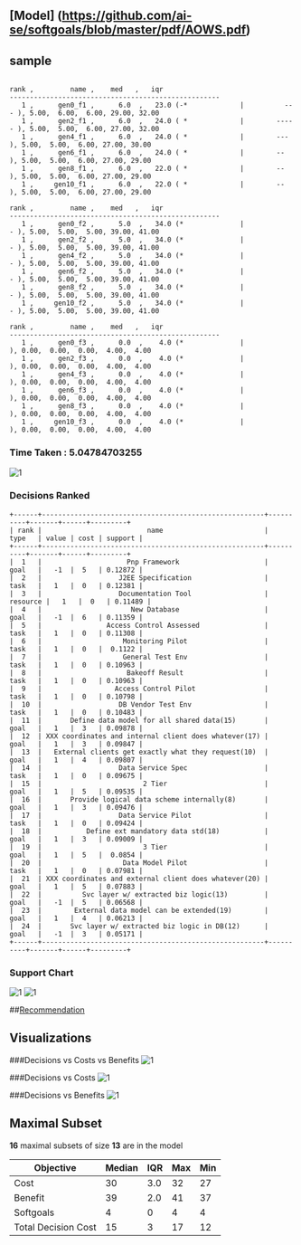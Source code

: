 ## [Model] (https://github.com/ai-se/softgoals/blob/master/pdf/AOWS.pdf)


## sample
```

rank ,         name ,    med   ,   iqr 
----------------------------------------------------
   1 ,      gen0_f1 ,      6.0  ,   23.0 (-*             |          --- ), 5.00,  6.00,  6.00, 29.00, 32.00
   1 ,      gen2_f1 ,      6.0  ,   24.0 ( *             |        ----- ), 5.00,  5.00,  6.00, 27.00, 32.00
   1 ,      gen4_f1 ,      6.0  ,   24.0 ( *             |        ---   ), 5.00,  5.00,  6.00, 27.00, 30.00
   1 ,      gen6_f1 ,      6.0  ,   24.0 ( *             |        --    ), 5.00,  5.00,  6.00, 27.00, 29.00
   1 ,      gen8_f1 ,      6.0  ,   22.0 ( *             |        --    ), 5.00,  5.00,  6.00, 27.00, 29.00
   1 ,     gen10_f1 ,      6.0  ,   22.0 ( *             |        --    ), 5.00,  5.00,  6.00, 27.00, 29.00

rank ,         name ,    med   ,   iqr 
----------------------------------------------------
   1 ,      gen0_f2 ,      5.0  ,   34.0 (*              |            - ), 5.00,  5.00,  5.00, 39.00, 41.00
   1 ,      gen2_f2 ,      5.0  ,   34.0 (*              |            - ), 5.00,  5.00,  5.00, 39.00, 41.00
   1 ,      gen4_f2 ,      5.0  ,   34.0 (*              |            - ), 5.00,  5.00,  5.00, 39.00, 41.00
   1 ,      gen6_f2 ,      5.0  ,   34.0 (*              |            - ), 5.00,  5.00,  5.00, 39.00, 41.00
   1 ,      gen8_f2 ,      5.0  ,   34.0 (*              |            - ), 5.00,  5.00,  5.00, 39.00, 41.00
   1 ,     gen10_f2 ,      5.0  ,   34.0 (*              |            - ), 5.00,  5.00,  5.00, 39.00, 41.00

rank ,         name ,    med   ,   iqr 
----------------------------------------------------
   1 ,      gen0_f3 ,      0.0  ,    4.0 (*              |              ), 0.00,  0.00,  0.00,  4.00,  4.00
   1 ,      gen2_f3 ,      0.0  ,    4.0 (*              |              ), 0.00,  0.00,  0.00,  4.00,  4.00
   1 ,      gen4_f3 ,      0.0  ,    4.0 (*              |              ), 0.00,  0.00,  0.00,  4.00,  4.00
   1 ,      gen6_f3 ,      0.0  ,    4.0 (*              |              ), 0.00,  0.00,  0.00,  4.00,  4.00
   1 ,      gen8_f3 ,      0.0  ,    4.0 (*              |              ), 0.00,  0.00,  0.00,  4.00,  4.00
   1 ,     gen10_f3 ,      0.0  ,    4.0 (*              |              ), 0.00,  0.00,  0.00,  4.00,  4.00
```

### Time Taken : 5.04784703255
![1](../../../src/img/valid_generations/sample.png)

### Decisions Ranked
```
+------+-------------------------------------------------------+----------+-------+------+---------+
| rank |                          name                         |   type   | value | cost | support |
+------+-------------------------------------------------------+----------+-------+------+---------+
|  1   |                     Pnp Framework                     |   goal   |   -1  |  5   | 0.12872 |
|  2   |                   J2EE Specification                  |   task   |   1   |  0   | 0.12381 |
|  3   |                   Documentation Tool                  | resource |   1   |  0   | 0.11489 |
|  4   |                      New Database                     |   goal   |   -1  |  6   | 0.11359 |
|  5   |                Access Control Assessed                |   task   |   1   |  0   | 0.11308 |
|  6   |                    Monitoring Pilot                   |   task   |   1   |  0   |  0.1122 |
|  7   |                    General Test Env                   |   task   |   1   |  0   | 0.10963 |
|  8   |                     Bakeoff Result                    |   task   |   1   |  0   | 0.10963 |
|  9   |                  Access Control Pilot                 |   task   |   1   |  0   | 0.10798 |
|  10  |                   DB Vendor Test Env                  |   task   |   1   |  0   | 0.10483 |
|  11  |       Define data model for all shared data(15)       |   goal   |   1   |  3   | 0.09878 |
|  12  | XXX coordinates and internal client does whatever(17) |   goal   |   1   |  3   | 0.09847 |
|  13  |   External clients get exactly what they request(10)  |   goal   |   1   |  4   | 0.09807 |
|  14  |                   Data Service Spec                   |   task   |   1   |  0   | 0.09675 |
|  15  |                         2 Tier                        |   goal   |   1   |  5   | 0.09535 |
|  16  |       Provide logical data scheme internally(8)       |   goal   |   1   |  3   | 0.09476 |
|  17  |                   Data Service Pilot                  |   task   |   1   |  0   | 0.09424 |
|  18  |           Define ext mandatory data std(18)           |   goal   |   1   |  3   | 0.09009 |
|  19  |                         3 Tier                        |   goal   |   1   |  5   |  0.0854 |
|  20  |                    Data Model Pilot                   |   task   |   1   |  0   | 0.07981 |
|  21  | XXX coordinates and external client does whatever(20) |   goal   |   1   |  5   | 0.07883 |
|  22  |          Svc layer w/ extracted biz logic(13)         |   goal   |   -1  |  5   | 0.06568 |
|  23  |        External data model can be extended(19)        |   goal   |   1   |  4   | 0.06213 |
|  24  |       Svc layer w/ extracted biz logic in DB(12)      |   goal   |   -1  |  3   | 0.05171 |
+------+-------------------------------------------------------+----------+-------+------+---------+
```

### Support Chart
![1](../../../src/img/valid_generations/sample_support.png)
![1](../../../src/img/valid_generations/sample_tree.png)

##[Recommendation](../../../src/img/valid_generations/sample_choices.png)

## Visualizations
###Decisions vs Costs vs Benefits
![1](../../../src/img/ahp_support_chart/sample_3d.png)

###Decisions vs Costs
![1](../../../src/img/ahp_support_chart/sample_costs.png)

###Decisions vs Benefits
![1](../../../src/img/ahp_support_chart/sample_benefits.png)

## Maximal Subset
**16** maximal subsets of size **13** are in the model

| Objective | Median | IQR | Max | Min |
|-----------|--------|-----|-----|-----|
| Cost | 30 | 3.0 | 32 | 27 |
| Benefit | 39 | 2.0 | 41 | 37 |
| Softgoals | 4 | 0 | 4 | 4 |
| Total Decision Cost | 15 | 3 | 17 | 12 |

